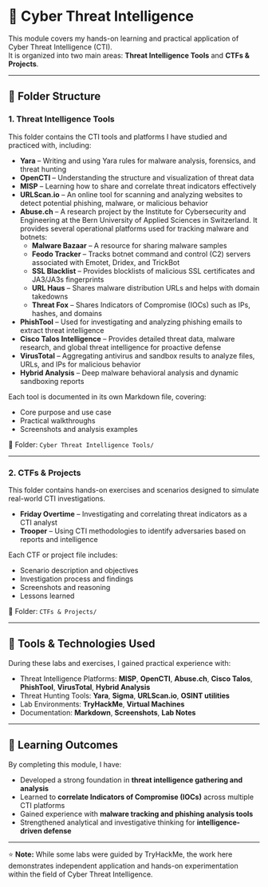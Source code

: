 # 🧠 Cyber Threat Intelligence

This module covers my hands-on learning and practical application of Cyber Threat Intelligence (CTI).  
It is organized into two main areas: **Threat Intelligence Tools** and **CTFs & Projects**.

---

## 📂 Folder Structure

### 1. Threat Intelligence Tools
This folder contains the CTI tools and platforms I have studied and practiced with, including:

- **Yara** – Writing and using Yara rules for malware analysis, forensics, and threat hunting  
- **OpenCTI** – Understanding the structure and visualization of threat data  
- **MISP** – Learning how to share and correlate threat indicators effectively  
- **URLScan.io** – An online tool for scanning and analyzing websites to detect potential phishing, malware, or malicious behavior  
- **Abuse.ch** – A research project by the Institute for Cybersecurity and Engineering at the Bern University of Applied Sciences in Switzerland. It provides several operational platforms used for tracking malware and botnets:
  - **Malware Bazaar** – A resource for sharing malware samples  
  - **Feodo Tracker** – Tracks botnet command and control (C2) servers associated with Emotet, Dridex, and TrickBot  
  - **SSL Blacklist** – Provides blocklists of malicious SSL certificates and JA3/JA3s fingerprints  
  - **URL Haus** – Shares malware distribution URLs and helps with domain takedowns  
  - **Threat Fox** – Shares Indicators of Compromise (IOCs) such as IPs, hashes, and domains  
- **PhishTool** – Used for investigating and analyzing phishing emails to extract threat intelligence  
- **Cisco Talos Intelligence** – Provides detailed threat data, malware research, and global threat intelligence for proactive defense
- **VirusTotal** – Aggregating antivirus and sandbox results to analyze files, URLs, and IPs for malicious behavior
- **Hybrid Analysis** – Deep malware behavioral analysis and dynamic sandboxing reports 

Each tool is documented in its own Markdown file, covering:
- Core purpose and use case  
- Practical walkthroughs  
- Screenshots and analysis examples  

📁 Folder: `Cyber Threat Intelligence Tools/`

---

### 2. CTFs & Projects
This folder contains hands-on exercises and scenarios designed to simulate real-world CTI investigations.

- **Friday Overtime** – Investigating and correlating threat indicators as a CTI analyst  
- **Trooper** – Using CTI methodologies to identify adversaries based on reports and intelligence  

Each CTF or project file includes:
- Scenario description and objectives  
- Investigation process and findings  
- Screenshots and reasoning  
- Lessons learned  

📁 Folder: `CTFs & Projects/`

---

## 🔧 Tools & Technologies Used
During these labs and exercises, I gained practical experience with:

- Threat Intelligence Platforms: **MISP**, **OpenCTI**, **Abuse.ch**, **Cisco Talos**, **PhishTool**, **VirusTotal**, **Hybrid Analysis**
- Threat Hunting Tools: **Yara**, **Sigma**, **URLScan.io**, **OSINT utilities**
- Lab Environments: **TryHackMe**, **Virtual Machines**
- Documentation: **Markdown**, **Screenshots**, **Lab Notes**

---

## 🌱 Learning Outcomes
By completing this module, I have:

- Developed a strong foundation in **threat intelligence gathering and analysis**  
- Learned to **correlate Indicators of Compromise (IOCs)** across multiple CTI platforms  
- Gained experience with **malware tracking and phishing analysis tools**  
- Strengthened analytical and investigative thinking for **intelligence-driven defense**

---

⭐ **Note:** While some labs were guided by TryHackMe, the work here demonstrates independent application and hands-on experimentation within the field of Cyber Threat Intelligence.
